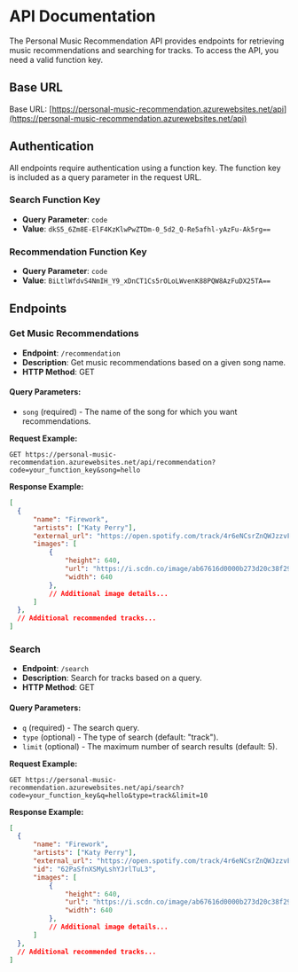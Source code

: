 # API Documentation

The Personal Music Recommendation API provides endpoints for retrieving music recommendations and searching for tracks. To access the API, you need a valid function key.

## Base URL

Base URL: [https://personal-music-recommendation.azurewebsites.net/api](https://personal-music-recommendation.azurewebsites.net/api)

## Authentication

All endpoints require authentication using a function key. The function key is included as a query parameter in the request URL.

### Search Function Key

- **Query Parameter**: `code`
- **Value**: `dkS5_6Zm8E-ElF4KzKlwPwZTDm-0_5d2_Q-Re5afhl-yAzFu-Ak5rg==`

### Recommendation Function Key

- **Query Parameter**: `code`
- **Value**: `BiLtlWfdvS4NmIH_Y9_xDnCT1Cs5rOLoLWvenK88PQW8AzFuDX25TA==`

## Endpoints

### Get Music Recommendations

- **Endpoint**: `/recommendation`
- **Description**: Get music recommendations based on a given song name.
- **HTTP Method**: GET

#### Query Parameters:

- `song` (required) - The name of the song for which you want recommendations.

**Request Example:**

```http
GET https://personal-music-recommendation.azurewebsites.net/api/recommendation?code=your_function_key&song=hello
```
**Response Example:**

```json
[
  {
      "name": "Firework",
      "artists": ["Katy Perry"],
      "external_url": "https://open.spotify.com/track/4r6eNCsrZnQWJzzvFh4nlg",
      "images": [
          {
              "height": 640,
              "url": "https://i.scdn.co/image/ab67616d0000b273d20c38f295039520d688a888",
              "width": 640
          },
          // Additional image details...
      ]
  },
  // Additional recommended tracks...
]
```
### Search

- **Endpoint**: `/search`
- **Description**: Search for tracks based on a query.
- **HTTP Method**: GET

#### Query Parameters:

- `q` (required) - The search query.
- `type` (optional) - The type of search (default: "track").
- `limit` (optional) - The maximum number of search results (default: 5).

**Request Example:**

```http
GET https://personal-music-recommendation.azurewebsites.net/api/search?code=your_function_key&q=hello&type=track&limit=10
```
**Response Example:**

```json
[
  {
      "name": "Firework",
      "artists": ["Katy Perry"],
      "external_url": "https://open.spotify.com/track/4r6eNCsrZnQWJzzvFh4nlg",
      "id": "62PaSfnXSMyLshYJrlTuL3",
      "images": [
          {
              "height": 640,
              "url": "https://i.scdn.co/image/ab67616d0000b273d20c38f295039520d688a888",
              "width": 640
          },
          // Additional image details...
      ]
  },
  // Additional recommended tracks...
]
```